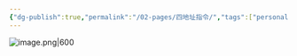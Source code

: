 ```yaml
---
{"dg-publish":true,"permalink":"/02-pages/四地址指令/","tags":["personal/blog","计算机组成原理/指令系统"]}
---
```


![image.png|600](https://yelanyanyu-img-bed.oss-cn-hangzhou.aliyuncs.com/img/blog/2024/11/20241129201958.png)
